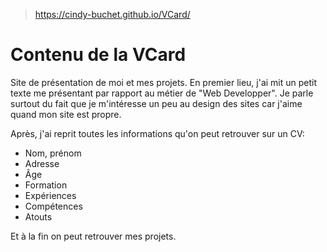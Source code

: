 > https://cindy-buchet.github.io/VCard/

# Contenu de la VCard
Site de présentation de moi et mes projets. 
En premier lieu, j'ai mit un petit texte me présentant par rapport au métier de "Web Developper". Je parle surtout du fait que je m'intéresse un peu au design des sites car j'aime quand mon site est propre.

Après, j'ai reprit toutes les informations qu'on peut retrouver sur un CV: 
- Nom, prénom
- Adresse
- Âge
- Formation 
- Expériences
- Compétences
- Atouts

Et à la fin on peut retrouver mes projets.
